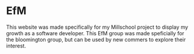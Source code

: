 # EfM
This website was made specifically for my Millschool project to display my growth as a software developer. 
This EfM group was made speficially for the bloomington group, but can be used by new commers to explore their interest.

